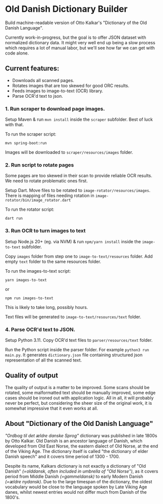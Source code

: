 # Old Danish Dictionary Builder

Build machine-readable version of Otto Kalkar's "Dictionary of the Old Danish Language".

Currently work-in-progress, but the goal is to offer JSON dataset with normalized dictionary data. It might very well end up being a slow process which requires a lot of manual labor, but we'll see how far we can get with code alone.

## Current features:
- Downloads all scanned pages.
- Rotates images that are too skewed for good ORC results.
- Feeds images to image-to-text (OCR) library.
- Parse OCR'd text to json.

### 1. Run scraper to download page images.

Setup Maven & run `mvn install` inside the `scraper` subfolder. Best of luck with that.

To run the scraper script:

`mvn spring-boot:run`

Images will be downloaded to `scraper/resources/images` folder.

### 2. Run script to rotate pages

Some pages are too skewed in their scan to provide reliable OCR results. We need to rotate problematic ones first.

Setup Dart. Move files to be rotated to `image-rotator/resources/images`. There is mapping of files needing rotation in `image-rotator/bin/image_rotator.dart`

To run the rotator script:

`dart run`

### 3. Run OCR to turn images to text

Setup Node.js 20+ (eg. via NVM) & run `npm/yarn install` inside the `image-to-text` subfolder.

Copy `images` folder from step one to `image-to-text/resources` folder. Add empty `text` folder to the same resources folder.

To run the images-to-text script:

`yarn images-to-text`

or

`npm run images-to-text`

This is likely to take long, possibly hours.

Text files will be generated to `image-to-text/resources/text` folder.

### 4. Parse OCR'd text to JSON.

Setup Python 3.11. Copy OCR'd text files to `parser/resources/text` folder.

Run the Python script inside the parser folder. For example `python3 run main.py`. It generates `dictionary.json` file containing structured json representation of all the scanned text.

## Quality of output

The quality of output is a matter to be improved. Some scans should be rotated, some malformatted text should be manually improved, some edge cases should be ironed out with application logic. All in all, it will probably never be perfect, but considering the sheer size of the original work, it is somewhat impressive that it even works at all.

## About "Dictionary of the Old Danish Language"

_"Ordbog til det ældre danske Sprog"_ dictionary was published in late 1800s by Otto Kalkar. Old Danish is an ancestor language of Danish, which developed from Old East Norse, the eastern dialect of Old Norse, at the end of the Viking Age. The dictionary itself is called "the dictionary of elder Danish speech" and it covers time period of 1300 - 1700.

Despite its name, Kalkars dictionary is not exactly a dictionary of "Old Danish" _(=olddansk, often included in umbrella of "Old Norse")_, as it covers period from Middle Danish _(=gammeldansk)_ to early Modern Danish _(=ældre nydansk)_. Due to the large timespan of the dictionary, the oldest vocabulary would be close to the language spoken by Late Viking Age danes, whilst newest entries would not differ much from Danish of the 1800's.

